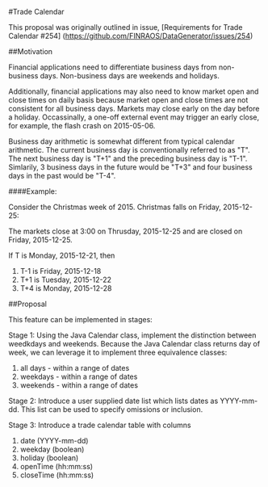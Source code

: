 #Trade Calendar

This proposal was originally outlined in issue, [Requirements for Trade Calendar #254] (https://github.com/FINRAOS/DataGenerator/issues/254)

##Motivation

Financial applications need to differentiate business days from non-business days. Non-business days are weekends and holidays.

Additionally, financial applications may also need to know market open and close times on daily basis because market open and close times are not consistent for all business days. Markets may close early on the day before a holiday. Occassinally, a one-off external event may trigger an early close, for example, the flash crash on 2015-05-06. 

Business day arithmetic is somewhat different from typical calendar arithmetic. The current business day is conventionally referred to as "T". The next business day is "T+1" and the preceding business day is "T-1". Simlarily, 3 business days in the future would be "T+3" and four business days in the past would be "T-4". 

####Example:

Consider the Christmas week of 2015. Christmas falls on Friday, 2015-12-25:

The markets close at 3:00 on Thrusday, 2015-12-25 and are closed on Friday, 2015-12-25. 

 If T is Monday, 2015-12-21, then  
  1. T-1 is Friday, 2015-12-18  
  1. T+1 is Tuesday, 2015-12-22  
  1. T+4 is Monday, 2015-12-28

##Proposal

This feature can be implemented in stages:

Stage 1: Using the Java Calendar class, implement the distinction between weedkdays and weekends. Because the Java Calendar class returns day of week, we can leverage it to implement three equivalence classes:
 1. all days - within a range of dates
 1. weekdays - within a range of dates
 1. weekends - within a range of dates
 
Stage 2: Introduce a user supplied date list which lists dates as YYYY-mm-dd. This list can be used to specify omissions or inclusion.

Stage 3: Introduce a trade calendar table with columns
1. date (YYYY-mm-dd)
2. weekday (boolean)
3. holiday (boolean)
4. openTime (hh:mm:ss)
5. closeTime (hh:mm:ss)
 

